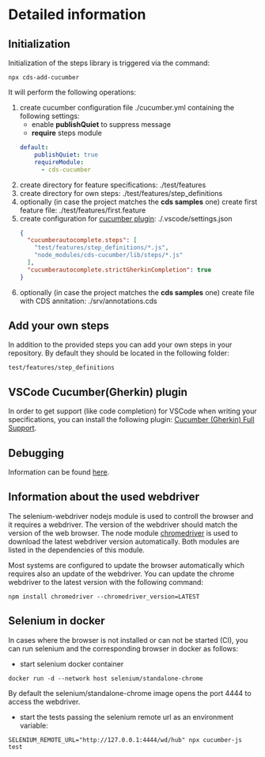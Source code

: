 # Detailed information

## Initialization

Initialization of the steps library is triggered via the command:
```
npx cds-add-cucumber
```

It will perform the following operations:
1. create cucumber configuration file ./cucumber.yml containing the following settings:
    - enable **publishQuiet** to suppress message
    - **require** steps module
    ```yaml
    default:
        publishQuiet: true
        requireModule:
          - cds-cucumber
    ```
1. create directory for feature specifications: ./test/features
1. create directory for own steps: ./test/features/step_definitions
1. optionally (in case the project matches the **cds samples** one) create first feature file: ./test/features/first.feature
1. create configuration for [cucumber plugin](#vscode-cucumbergherkin-plugin): ./.vscode/settings.json
    ```json
    {
      "cucumberautocomplete.steps": [
        "test/features/step_definitions/*.js",
        "node_modules/cds-cucumber/lib/steps/*.js"
      ],
      "cucumberautocomplete.strictGherkinCompletion": true
    }
    ```
1. optionally (in case the project matches the **cds samples** one) create file with CDS annitation: ./srv/annotations.cds

## Add your own steps

In addition to the provided steps you can add your own steps in your repository.
By default they should be located in the following folder:

```
test/features/step_definitions
```

## VSCode Cucumber(Gherkin) plugin

In order to get support (like code completion) for VSCode when writing your specifications, you can install the following plugin:
[Cucumber (Gherkin) Full Support](https://marketplace.visualstudio.com/items?itemName=alexkrechik.cucumberautocomplete).

## Debugging

Information can be found [here](DEBUGGING.md).

## Information about the used webdriver

The selenium-webdriver nodejs module is used to controll the browser and it requires a webdriver. The version of the webdriver should match the version of the web browser. The node module [chromedriver](https://www.npmjs.com/package/chromedriver) is used to download the latest webdriver version automatically. Both modules are listed in the dependencies of this module.

Most systems are configured to update the browser automatically which requires also an update of the webdriver.
You can update the chrome webdriver to the latest version with the following command:
```
npm install chromedriver --chromedriver_version=LATEST
```

## Selenium in docker

In cases where the browser is not installed or can not be started (CI),
you can run selenium and the corresponding browser in docker as follows:

- start selenium docker container

```
docker run -d --network host selenium/standalone-chrome
```

By default the selenium/standalone-chrome image opens the port 4444 to access the webdriver.

- start the tests passing the selenium remote url as an environment variable:

```
SELENIUM_REMOTE_URL="http://127.0.0.1:4444/wd/hub" npx cucumber-js test
```
